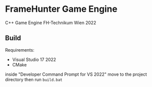 
# FrameHunter Game Engine
C++ Game Engine FH-Technikum Wien 2022

## Build
Requirements:  
- Visual Studio 17 2022
- CMake

inside "Developer Command Prompt for VS 2022" move to the project directory then run `build.bat`

